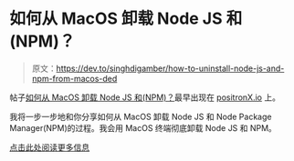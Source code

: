 # 如何从 MacOS 卸载 Node JS 和(NPM)？

> 原文：<https://dev.to/singhdigamber/how-to-uninstall-node-js-and-npm-from-macos-ded>

帖子[如何从 MacOS 卸载 Node JS 和(NPM)？](https://www.positronx.io/how-to-uninstall-node-js-and-npm-from-macos/)最早出现在 [positronX.io](https://www.positronx.io) 上。

我将一步一步地和你分享如何从 MacOS 卸载 Node JS 和 Node Package Manager(NPM)的过程。我会用 MacOS 终端彻底卸载 Node JS 和 NPM。

[点击此处阅读更多信息](https://www.positronx.io/how-to-uninstall-node-js-and-npm-from-macos/)